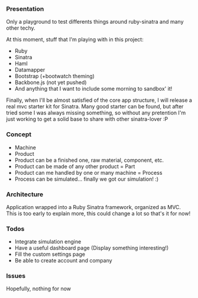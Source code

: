 ### Presentation
Only a playground to test differents things around ruby-sinatra and many other techy.

At this moment, stuff that I'm playing with in this project:

- Ruby
- Sinatra
- Haml
- Datamapper
- Bootstrap (+bootwatch theming)
- Backbone.js (not yet pushed)
- And anything that I want to include some morning to sandbox' it!

Finally, when I'll be almost satisfied of the core app structure, I will release a real mvc starter kit for Sinatra. Many good starter can be found, but after tried some I was always missing something, so without any pretention I'm just working to get a solid base to share with other sinatra-lover :P

### Concept
- Machine  
- Product  
- Product can be a finished one, raw material, component, etc.  
- Product can be made of any other product = Part  
- Product can me handled by one or many machine = Process  
- Process can be simulated... finally we got our simulation! :) 

### Architecture
Application wrapped into a Ruby Sinatra framework, organized as MVC. This is too early to explain more, this could change a lot so that's it for now!

### Todos
- Integrate simulation engine  
- Have a useful dashboard page (Display something interesting!)
- Fill the custom settings page  
- Be able to create account and company  

### Issues
Hopefully, nothing for now